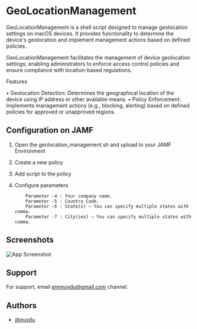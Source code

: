 
# GeoLocationManagement

GeoLocationManagement is a shell script designed to manage geolocation settings on macOS devices. It provides functionality to determine the device's geolocation and implement management actions based on defined policies.

GeoLocationManagement facilitates the management of device geolocation settings, enabling administrators to enforce access control policies and ensure compliance with location-based regulations.

Features

•	Geolocation Detection: Determines the geographical location of the device using IP address or other available means.
•	Policy Enforcement: Implements management actions (e.g., blocking, alerting) based on defined policies for approved or unapproved regions.
## Configuration on JAMF


1.	Open the geolocation_management.sh and upload to your JAMF Environment
2.	Create a new policy
3.	Add script to the policy
4.	Configure parameters

            Parameter -4 : Your company name.
            Parameter -5 : Country Code.
            Parameter -6 : State(s) – You can specify multiple states with comma.
            Parameter -7 : City(ies) – You can specify multiple states with comma.

    
## Screenshots

![App Screenshot](https://snipboard.io/PNYZ0R.jpg)


## Support

For support, email emreuydu@gmail.com channel.


## Authors

- [@euydu](https://www.github.com/euydu)

